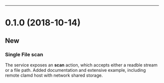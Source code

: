 -----------------------------
<a name="0.1.0"></a>
# 0.1.0 (2018-10-14)

## New

### Single File scan
The service exposes an **scan** action, which accepts either a readble stream or a file path.
Added documentation and extensive example, including remote clamd host with network shared storage.
